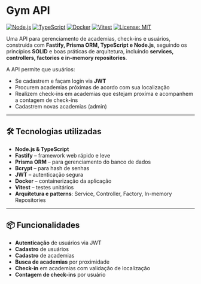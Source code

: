 # Gym API

[![Node.js](https://img.shields.io/badge/node.js-18.x-green)](https://nodejs.org/)
[![TypeScript](https://img.shields.io/badge/TypeScript-5.x-blue)](https://www.typescriptlang.org/)
[![Docker](https://img.shields.io/badge/Docker-20.x-blue)](https://www.docker.com/)
[![Vitest](https://img.shields.io/badge/Vitest-1.x-brightgreen)](https://vitest.dev/)
[![License: MIT](https://img.shields.io/badge/License-MIT-yellow.svg)](LICENSE)

Uma API para gerenciamento de academias, check-ins e usuários, construída com **Fastify, Prisma ORM, TypeScript e Node.js**, seguindo os princípios **SOLID** e boas práticas de arquitetura, incluindo **services, controllers, factories e in-memory repositories**.  

A API permite que usuários:  

- Se cadastrem e façam login via **JWT**  
- Procurem academias próximas de acordo com sua localização  
- Realizem check-ins em academias que estejam proxíma e acompanhem a contagem de check-ins  
- Cadastrem novas academias (admin)  

---

## 🛠 Tecnologias utilizadas

- **Node.js & TypeScript**  
- **Fastify** – framework web rápido e leve  
- **Prisma ORM** – para gerenciamento do banco de dados  
- **Bcrypt** – para hash de senhas  
- **JWT** – autenticação segura  
- **Docker** – containerização da aplicação  
- **Vitest** – testes unitários  
- **Arquitetura e patterns**: Service, Controller, Factory, In-memory Repositories  
 

---

## 📦 Funcionalidades

- **Autenticação** de usuários via JWT  
- **Cadastro** de usuários  
- **Cadastro** de academias  
- **Busca de academias** por proximidade  
- **Check-in** em academias com validação de localização  
- **Contagem de check-ins** por usuário  



